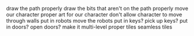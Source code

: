 draw the path properly
draw the bits that aren't on the path properly
move our character
proper art for our character
don't allow character to move through walls
put in robots
move the robots
put in keys?
pick up keys?
put in doors?
open doors?
make it multi-level
proper tiles
seamless tiles
